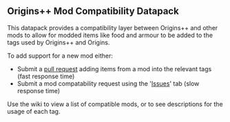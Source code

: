 ## Origins++ Mod Compatibility Datapack

This datapack provides a compatibility layer between Origins++ and other mods to allow for modded items like food and armour to be added to the tags used by Origins++ and Origins.

To add support for a new mod either:
- Submit a [pull request](https://github.com/QuantumXenon/origins-plus-plus-mod-compatibility/pulls) adding items from a mod into the relevant tags (fast response time)
- Submit a mod compatability request using the '[Issues](https://github.com/QuantumXenon/origins-plus-plus-mod-compatibility/issues)' tab (slow response time)

Use the wiki to view a list of compatible mods, or to see descriptions for the usage of each tag.
